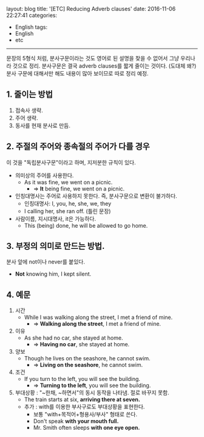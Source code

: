 layout: blog
title: '[ETC] Reducing Adverb clauses'
date: 2016-11-06 22:27:41
categories: 
- English
tags:
- English
- etc
---

문장의 5형식 처럼, 분사구문이라는 것도 영어로 된 설명을 찾을 수 없어서 그냥 우리나라 것으로 정리. 분사구문은 결국 adverb clauses를 짧게 줄이는 것이다. (도대체 왜?)
분사 구문에 대해서만 해도 내용이 많아 보이므로 따로 정리 예정.

## 1. 줄이는 방법
1. 접속사 생략.
2. 주어 생략.
3. 동사를 현재 분사로 만듬.

## 2. 주절의 주어와 종속절의 주어가 다를 경우
이 것을 "독립분사구문"이라고 하며, 지저분한 규칙이 있다.

* 의미상의 주어를 사용한다.
    * As it was fine, we went on a picnic. 
        * => **It** being fine, we went on a picnic. 
* 인칭대명사는 주어로 사용하지 못한다. 즉, 분사구문으로 변환이 불가하다.
    * 인칭대명사: I, you, he, she, we, they
    * I calling her, she ran off. (틀린 문장)
* 사람이름, 지시대명사, it은 가능하다.
    * This (being) done, he will be allowed to go home.
 
## 3. 부정의 의미로 만드는 방법.
분사 앞에 not이나 never를 붙있다.

* **Not** knowing him, I kept silent.  

## 4. 예문

1. 시간
    * While I was walking along the street, I met a friend of mine.
        * => **Walking along the street**, I met a friend of mine.
2. 이유
    * As she had no car, she stayed at home.
        * => **Having no car**, she stayed at home.
3. 양보
    * Though he lives on the seashore, he cannot swim.
        * => **Living on the seashore**, he cannot swim.
4. 조건
    * If you turn to the left, you will see the building.
        * => **Turning to the left**, you will see the building.
5. 부대상황 : "~한채, ~하면서"의 동시 동작을 나타냄. 절로 바꾸지 못함.
    * The train starts at six, **arriving there at seven.**
    * 추가 : with를 이용한 부사구로도 부대상황을 표현한다.
        * 보통 "with+목적어+형용사/부사" 형태로 쓴다.
        * Don't speak **with your mouth full.**
        * Mr. Smith often sleeps **with one eye open.**